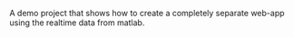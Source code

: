 A demo project that shows how to create a completely separate web-app using the realtime data from matlab.
